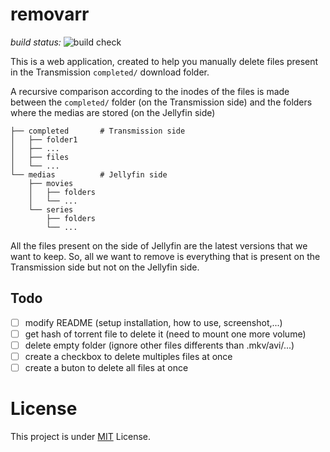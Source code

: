 # removarr

*build status:* ![build check](https://github.com/garnajee/removarr/actions/workflows/publish-image.yml/badge.svg)

This is a web application, created to help you manually delete files present in the Transmission `completed/` download folder.

A recursive comparison according to the inodes of the files is made between the `completed/` folder (on the Transmission side) and the folders where the medias are stored (on the Jellyfin side)

```
├── completed       # Transmission side
│   ├── folder1
│   ├── ...
│   ├── files
│   └── ...
└── medias          # Jellyfin side
    ├── movies
    │   ├── folders
    │   └── ...
    └── series
        ├── folders
        └── ...
```

All the files present on the side of Jellyfin are the latest versions that we want to keep. So, all we want to remove is everything that is present on the Transmission side but not on the Jellyfin side.

## Todo

- [ ] modify README (setup installation, how to use, screenshot,...)
- [ ] get hash of torrent file to delete it (need to mount one more volume)
- [ ] delete empty folder (ignore other files differents than .mkv/avi/...)
- [ ] create a checkbox to delete multiples files at once
- [ ] create a buton to delete all files at once

# License

This project is under [MIT](LICENSE) License.

